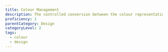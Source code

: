 ```yaml
---
title: Colour Management
description: The controlled conversion between the colour representations of various devices, such as image scanners, digital cameras, monitors, TV screens, film printers, computer printers, offset presses, and corresponding media.
proficiency: 1
parentCategory: Design
categoryLevel: 2
tags:
  - colour
  - design
---
```

